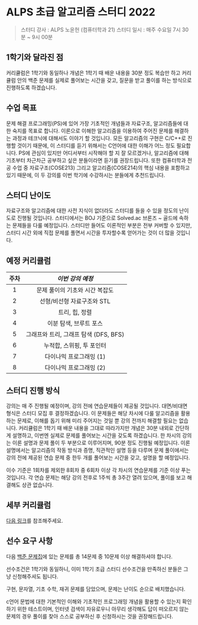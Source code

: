 # ALPS 초급 알고리즘 스터디 2022

> 스터디 강사 : ALPS 노윤헌 (컴퓨터학과 21)
> 스터디 일시 : 매주 수요일 7시 30분 ~ 9시 00분

## 1학기와 달라진 점

 커리큘럼은 1학기와 동일하나 개념은 1학기 때 배운 내용을 30분 정도 복습만 하고 커리큘럼 안의 백준 문제를 실제로 풀어보는 시간을 갖고, 질문을 받고 풀이를 하는 방식으로 진행하도록 하겠습니다.

## 수업 목표

 문제 해결 프로그래밍(PS)에 있어 가장 기초적인 개념들과 자료구조, 알고리즘들에 대한 숙지를 목표로 합니다. 이론으로 이해한 알고리즘을 이용하여 주어진 문제를 해결하는 과정과 테크닉에 대해서도 이야기 할 것입니다. 모든 알고리즘의 구현은 C/C++로 진행할 것이기 때문에, 이 스터디를 듣기 위해서는 C언어에 대한 이해가 어느 정도 필요합니다. PS에 관심이 있지만 어디서부터 시작해야 할 지 잘 모르겠거나, 알고리즘에 대해 기초부터 차근차근 공부하고 싶은 분들이라면 듣기를 권장드립니다. 또한 컴퓨터학과 전공 수업 중 자료구조(COSE213) 그리고 알고리즘(COSE214)의 핵심 내용을 포함하고 있기 때문에, 이 두 강의를 이번 학기에 수강하시는 분들에게 추천드립니다.



## 스터디 난이도

 자료구조와 알고리즘에 대한 사전 지식이 없더라도 스터디를 들을 수 있을 정도의 난이도로 진행될 것입니다. 스터디에서는 BOJ 기준으로 Solved.ac 브론즈 ~ 골드에 속하는 문제들을 다룰 예정입니다. 스터디만 들어도 이론적인 부분은 전부 커버할 수 있지만, 스터디 시간 외에 직접 문제를 풀면서 시간을 투자할수록 얻어가는 것이 더 많을 것입니다.



## 예정 커리큘럼

| 주차 |             *이번 강의 예정*              |
| :--: | :---------------------------------------: |
|  1   |      문제 풀이의 기초와 시간 복잡도       |
|  2   |        선형/비선형 자료구조와 STL         |
|  3   |            트리, 힙, 정렬                 |
|  4   |          이분 탐색, 브루트 포스           |
|  5   |   그래프와 트리, 그래프 탐색 (DFS, BFS)   |
|  6   |        누적합, 스위핑, 투 포인터          |
|  7   |          다이나믹 프로그래밍 (1)          |
|  8   |          다이나믹 프로그래밍 (2)          |



## 스터디 진행 방식

 강의는 매 주 진행될 예정이며, 강의 전에 연습문제들이 제공될 것입니다. 대면/비대면 형식은 스터디 모집 후 결정하겠습니다. 이 문제들은 해당 차시에 다룰 알고리즘을 활용하는 문제로, 이해를 돕기 위해 미리 주어지는 것일 뿐 강의 전까지 해결할 필요는 없습니다. 커리큘럼은 1학기 때 배운 내용을 그대로 따라가지만 개념은 30분 내외로 간단하게 설명하고, 이번엔 실제로 문제를 풀어보는 시간을 갖도록 하겠습니다.
 한 차시의 강의는 이론 설명과 문제 풀이 두 부분으로 이루어지며, 90분 정도 진행될 예정입니다. 이론 설명에서는 알고리즘의 작동 방식과 증명, 직관적인 설명 등을 다루며 문제 풀이에서는 강의 전에 제공된 연습 문제 중 한두 개를 풀어보는 시간을 갖고, 설명을 할 예정입니다. 

 이수 기준은 1회차를 제외한 8회차 중 6회차 이상 각 차시의 연습문제를 기준 이상 푸는 것입니다. 각 연습 문제는 해당 강의 전후로 1주씩 총 3주간 열려 있으며, 풀이를 보고 해결해도 상관 없습니다.



## 세부 커리큘럼

[다음 링크](https://github.com/ALPS-Study/Introduction/blob/master/2022-2R/0x01%20%EC%B4%88%EA%B8%89%20%EC%95%8C%EA%B3%A0%EB%A6%AC%EC%A6%98%20%EC%8A%A4%ED%84%B0%EB%94%94/elementary_study_2022.md)를 참조해주세요.



## 선수 요구 사항

다음 [백준 문제집](https://www.acmicpc.net/workbook/view/10655)에 있는 문제를 총 14문제 중 10문제 이상 해결하셔야 합니다.

선수조건은 1학기와 동일하니, 이미 1학기 초급 스터디 선수조건을 만족하신 분들은 그냥 신청해주셔도 됩니다.

구현, 문자열, 기초 수학, 재귀 문제를 담았으며, 문제는 난이도 순으로 배치했습니다.

c언어 문법에 대한 기본적인 이해와 기초적인 프로그래밍 개념을 활용할 수 있는지 확인하기 위한 테스트이며, 인터넷 검색이 자유로우니 아무리 생각해도 답이 떠오르지 않는 문제의 경우 풀이를 찾아 스스로 공부하신 후 신청하시는 것을 권장해드립니다.
